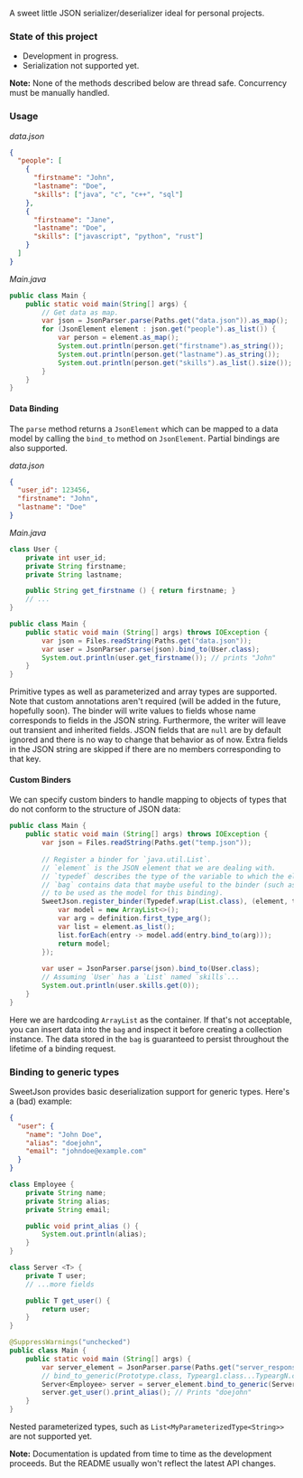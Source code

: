 A sweet little JSON serializer/deserializer ideal for personal projects.

### State of this project
- Development in progress.
- Serialization not supported yet.

**Note:** None of the methods described below are thread safe. Concurrency must be manually handled.

### Usage
_data.json_
```json
{
  "people": [
    {
      "firstname": "John",
      "lastname": "Doe",
      "skills": ["java", "c", "c++", "sql"]
    },
    {
      "firstname": "Jane",
      "lastname": "Doe",
      "skills": ["javascript", "python", "rust"]
    }
  ]
}
```

_Main.java_
```java
public class Main {
    public static void main(String[] args) {
        // Get data as map.
        var json = JsonParser.parse(Paths.get("data.json")).as_map();
        for (JsonElement element : json.get("people").as_list()) {
            var person = element.as_map();
            System.out.println(person.get("firstname").as_string());
            System.out.println(person.get("lastname").as_string());
            System.out.println(person.get("skills").as_list().size());
        }
    }
}
```

#### Data Binding
The `parse` method returns a `JsonElement` which can be mapped to a data model by calling the `bind_to` method on
`JsonElement`. Partial bindings are also supported.

_data.json_
```json
{
  "user_id": 123456,
  "firstname": "John",
  "lastname": "Doe"
}
```

_Main.java_
```java
class User {
    private int user_id;
    private String firstname;
    private String lastname;

    public String get_firstname () { return firstname; }
    // ...
}

public class Main {
    public static void main (String[] args) throws IOException {
        var json = Files.readString(Paths.get("data.json"));
        var user = JsonParser.parse(json).bind_to(User.class);
        System.out.println(user.get_firstname()); // prints "John"
    }
}
```

Primitive types as well as parameterized and array types are supported. Note that custom annotations aren't
required (will be added in the future, hopefully soon). The binder will write values to fields whose name
corresponds to fields in the JSON string. Furthermore, the writer will leave out transient and inherited fields.
JSON fields that are `null` are by default ignored and there is no way to change that behavior as of now. Extra
fields in the JSON string are skipped if there are no members corresponding to that key.

#### Custom Binders
We can specify custom binders to handle mapping to objects of types that do not conform to the structure of JSON
data:

```java
public class Main {
    public static void main (String[] args) throws IOException {
        var json = Files.readString(Paths.get("temp.json"));
        
        // Register a binder for `java.util.List`.
        // `element` is the JSON element that we are dealing with.
        // `typedef` describes the type of the variable to which the element will be bound.
        // `bag` contains data that maybe useful to the binder (such as hints for implementation
        // to be used as the model for this binding).
        SweetJson.register_binder(Typedef.wrap(List.class), (element, typedef, bag) -> {
            var model = new ArrayList<>();
            var arg = definition.first_type_arg();
            var list = element.as_list();
            list.forEach(entry -> model.add(entry.bind_to(arg)));
            return model;
        });
        
        var user = JsonParser.parse(json).bind_to(User.class);
        // Assuming `User` has a `List` named `skills`...
        System.out.println(user.skills.get(0));
    }
}
```
Here we are hardcoding `ArrayList` as the container. If that's not acceptable, you can insert data into the `bag` and
inspect it before creating a collection instance. The data stored in the `bag` is guaranteed to persist throughout the
lifetime of a binding request.

### Binding to generic types

SweetJson provides basic deserialization support for generic types. Here's a (bad) example:

```json
{
  "user": {
    "name": "John Doe",
    "alias": "doejohn",
    "email": "johndoe@example.com"
  }
}
```

```java
class Employee {
    private String name;
    private String alias;
    private String email;

    public void print_alias () {
        System.out.println(alias);
    }
}

class Server <T> {
    private T user;
    // ...more fields

    public T get_user() {
        return user;
    }
}

@SuppressWarnings("unchecked")
public class Main {
    public static void main (String[] args) {
        var server_element = JsonParser.parse(Paths.get("server_response.json"));
        // bind_to_generic(Prototype.class, Typearg1.class...TypeargN.class)
        Server<Employee> server = server_element.bind_to_generic(Server.class, Employee.class);
        server.get_user().print_alias(); // Prints "doejohn"
    }
}
```

Nested parameterized types, such as `List<MyParameterizedType<String>>` are not supported yet.

**Note:** Documentation is updated from time to time as the development proceeds. But the README usually won't
reflect the latest API changes.
